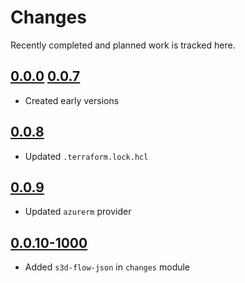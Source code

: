 # Changes
Recently completed and planned work is tracked here.

## [0.0.0](.) [0.0.7](.)
- Created early versions

## [0.0.8](.)
- Updated `.terraform.lock.hcl`

## [0.0.9](.)
- Updated `azurerm` provider

## [0.0.10-1000](.)
- Added `s3d-flow-json` in `changes` module
